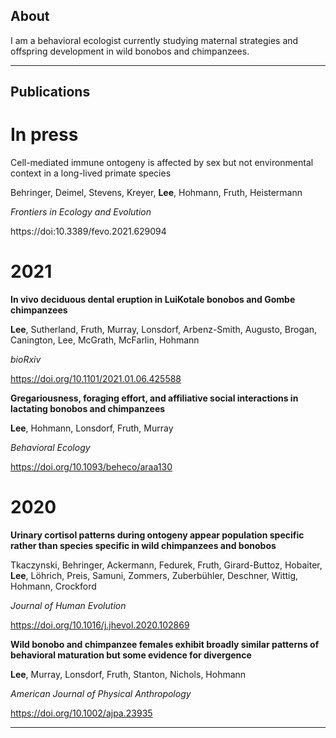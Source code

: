 ## About

I am a behavioral ecologist currently studying maternal strategies and offspring development in wild bonobos and chimpanzees.

---

## Publications

# In press
Cell-mediated immune ontogeny is affected by sex but not environmental context in a long-lived primate species

Behringer, Deimel, Stevens, Kreyer, **Lee**, Hohmann, Fruth, Heistermann

*Frontiers in Ecology and Evolution*

https://doi:10.3389/fevo.2021.629094

# 2021
**In vivo deciduous dental eruption in LuiKotale bonobos and Gombe chimpanzees**

**Lee**, Sutherland, Fruth, Murray, Lonsdorf, Arbenz-Smith, Augusto, Brogan, Canington, Lee, McGrath, McFarlin, Hohmann

*bioRxiv* 

https://doi.org/10.1101/2021.01.06.425588

**Gregariousness, foraging effort, and affiliative social interactions in lactating bonobos and chimpanzees**

**Lee**, Hohmann, Lonsdorf, Fruth, Murray

*Behavioral Ecology*

https://doi.org/10.1093/beheco/araa130

# 2020
**Urinary cortisol patterns during ontogeny appear population specific rather than species specific in wild chimpanzees and bonobos**

Tkaczynski, Behringer, Ackermann, Fedurek, Fruth, Girard-Buttoz, Hobaiter, **Lee**, Löhrich, Preis, Samuni, Zommers, Zuberbühler, Deschner, Wittig, Hohmann, Crockford

*Journal of Human Evolution*

https://doi.org/10.1016/j.jhevol.2020.102869

**Wild bonobo and chimpanzee females exhibit broadly similar patterns of behavioral maturation but some evidence for divergence**

**Lee**, Murray, Lonsdorf, Fruth, Stanton, Nichols, Hohmann

*American Journal of Physical Anthropology*

https://doi.org/10.1002/ajpa.23935

---
<p style="font-size:11px">
